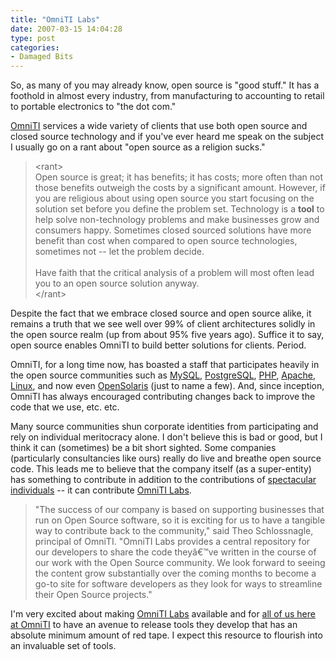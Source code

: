 ```yaml
---
title: "OmniTI Labs"
date: 2007-03-15 14:04:28
type: post
categories:
- Damaged Bits
---
```


<p>So, as many of you may already know, open source is "good stuff."  It has a foothold in almost every industry, from manufacturing to accounting to retail to portable electronics to "the dot com."</p>  <p><a href="https://omniti.com/home">OmniTI</a> services a wide variety of clients that use both open source and closed source technology and if you've ever heard me speak on the subject I usually go on a rant about "open source as a religion sucks."</p>  <blockquote> &lt;rant&gt;<br /> Open source is great; it has benefits; it has costs; more often than not those benefits outweigh the costs by a significant amount.  However, if you are religious about using open source you start focusing on the solution set before you define the problem set.  Technology is a <b>tool</b> to help solve non-technology problems and make businesses grow and consumers happy.  Sometimes closed sourced solutions have more benefit than cost when compared to open source technologies, sometimes not -- let the problem decide.<br /> <br /> Have faith that the critical analysis of a problem will most often lead you to an open source solution anyway.<br /> &lt;/rant&gt; </blockquote>  <p>Despite the fact that we embrace closed source and open source alike, it remains a truth that we see well over 99% of client architectures solidly in the open source realm (up from about 95% five years ago).  Suffice it to say, open source enables OmniTI to build better solutions for clients.  Period.</p>  <p>OmniTI, for a long time now, has boasted a staff that participates heavily in the open source communities such as <a href="https://www.mysql.com/">MySQL</a>, <a href="https://www.postgresql.org/">PostgreSQL</a>, <a href="https://www.php.net/">PHP</a>, <a href="https://www.apache.org/">Apache</a>, <a href="https://en.wikipedia.org/wiki/Linux">Linux</a>, and now even <a href="https://opensolaris.org/">OpenSolaris</a> (just to name a few).  And, since inception, OmniTI has always encouraged contributing changes back to improve the code that we use, etc. etc.</p>  <p>Many source communities shun corporate identities from participating and rely on individual meritocracy alone.  I don't believe this is bad or good, but I think it can (sometimes) be a bit short sighted.  Some companies (particularly consultancies like ours) really do live and breathe open source code.  This leads me to believe that the company itself (as a super-entity) has something to contribute in addition to the contributions of <a href="https://omniti.com/people">spectacular individuals</a> -- it can contribute <a href="https://labs.omniti.com/">OmniTI Labs</a>.</p>  <blockquote> "The success of our company is based on supporting businesses that run on Open Source software, so it is exciting for us to have a tangible way to contribute back to the community," said Theo Schlossnagle, principal of OmniTI. "OmniTI Labs provides a central repository for our developers to share the code theyâ€™ve written in the course of our work with the Open Source community. We look forward to seeing the content grow substantially over the coming months to become a go-to site for software developers as they look for ways to streamline their Open Source projects." </blockquote>  <p>I'm very excited about making <a href="https://labs.omniti.com/">OmniTI Labs</a> available and for <a href="https://omniti.com/people">all of us here at OmniTI</a> to have an avenue to release tools they develop that has an absolute minimum amount of red tape.  I expect this resource to flourish into an invaluable set of tools.</p>
